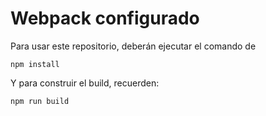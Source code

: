 # Webpack configurado

Para usar este repositorio, deberán ejecutar el comando de 
```
npm install
```


Y para construir el build, recuerden:
```
npm run build
```
